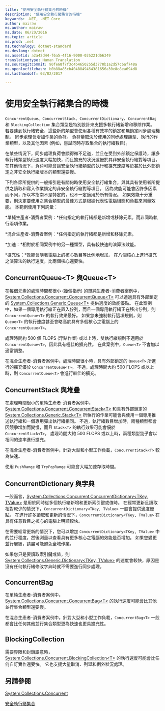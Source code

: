 ```yaml
---
title: "使用安全執行緒集合的時機"
description: "使用安全執行緒集合的時機"
keywords: .NET, .NET Core
author: mairaw
ms.author: mairaw
ms.date: 06/20/2016
ms.topic: article
ms.prod: .net
ms.technology: dotnet-standard
ms.devlang: dotnet
ms.assetid: a2a42d44-f6a5-4f16-9000-026221d66349
translationtype: Human Translation
ms.sourcegitcommit: 90fe68f7f3c4b46502b5d3770b1a2d57c6af748a
ms.openlocfilehash: b0b88a85cb4048849464381656a30e8c8ea694d8
ms.lasthandoff: 03/02/2017

---
```


# <a name="when-to-use-a-thread-safe-collection"></a>使用安全執行緒集合的時機

`ConcurrentQueue`、`ConcurrentStack`、`ConcurrentDictionary`、`ConcurrentBag` 和 `BlockingCollection` 集合類型是特別設計來支援多執行緒新增和移除作業。 若要達到執行緒安全，這些新的類型會使用各種有效率的鎖定和無鎖定同步處理機制。 同步處理會增加作業的負荷。 負荷量取決於使用的同步處理類型、執行的作業類型，以及其他因素 (例如，嘗試同時存取集合的執行緒數目)。

在某些情況下，同步處理負荷會顯得微不足道，並且在受到外部鎖定保護時，讓多執行緒類型執行速度大幅加快，而且擴充的狀況遠優於其非安全執行緒對等項目。 在其他情況下，負荷可能會讓安全執行緒類型的執行和擴充速度等於甚於比外部鎖定之非安全執行緒版本的類型還要慢。

下列各節所提供的一般指引是有關何時使用安全執行緒集合，與其具有使用者所提供之讀取和寫入作業鎖定的非安全執行緒對等項目。 因為效能可能會因許多因素而不同，所以本指南不是特定的，也不一定適用於所有情況。 如果效能十分重要，則決定要使用之集合類型的最佳方式是根據代表性電腦組態和負載來測量效能。 本範例使用下列詞彙：

*單純生產者-消費者案例︰*任何指定的執行緒都是新增或移除元素，而非同時執行兩項作業。

*混合生產者-消費者案例︰*任何指定的執行緒都是新增和移除元素。

*加速︰*相對於相同案例中的另一種類型，具有較快速的演算法效能。

*擴充性：*效能會隨著電腦上的核心數目等比例地增加。 在八個核心上進行擴充之演算法的執行速度，比兩個核心還要快。

## <a name="concurrentqueuelttgt-vs-queuelttgt"></a>ConcurrentQueue&lt;T&gt; 與Queue&lt;T&gt;

在每個元素的處理時間都很小 (幾個指示) 的單純生產者-消費者案例中，[System.Collections.Concurrent.ConcurrentQueue&lt;T&gt;](https://docs.microsoft.com/dotnet/core/api/System.Collections.Concurrent.ConcurrentQueue-1) 可以透過具有外部鎖定的 [System.Collections.Generic.Queue&lt;T&gt;](https://docs.microsoft.com/dotnet/core/api/System.Collections.Generic.Queue-1) 提供適度的效能優點。 在此案例中，如果一個專用執行緒正在置入佇列，而且一個專用執行緒正在移出佇列，則 `ConcurrentQueue<T>` 的執行效果最好。 如果您未強制執行這項規則，則 `Queue<T>` 的執行速度甚至會略高於具有多個核心之電腦上的 `ConcurrentQueue<T>`。 

處理時間約 500 個 FLOPS (浮點作業) 或以上時，雙執行緒規則不適用於 `ConcurrentQueue<T>`，因此具有極佳的擴充性。 在此案例中，`Queue<T>` 不會加以適當調整。

在混合生產者-消費者案例中，處理時間很小時，具有外部鎖定的 `Queue<T>` 所進行的擴充優於 `ConcurrentQueue<T>`。 不過，處理時間大約 500 FLOPS 或以上時，則 `ConcurrentQueue<T>` 會進行較佳的擴充。

## <a name="concurrentstack-vs-stack"></a>ConcurrentStack 與堆疊

在處理時間很小的單純生產者-消費者案例中，[System.Collections.Concurrent.ConcurrentStack&lt;T&gt;](https://docs.microsoft.com/dotnet/core/api/System.Collections.Concurrent.ConcurrentStack-1) 和具有外部鎖定的 [System.Collections.Generic.Stack&lt;T&gt;](https://docs.microsoft.com/dotnet/core/api/System.Collections.Generic.Stack-1) 所執行的作業可能會與使用一個專用推送執行緒和一個專用彈出執行緒相同。 不過，執行緒數目增加時，兩種類型都會因競爭增加而變慢，而且 `Stack<T>` 的執行效果可能會優於 `ConcurrentStack<T>`。 處理時間大約 500 FLOPS 或以上時，兩種類型幾乎會以相同的速率進行擴充。 

在混合生產者-消費者案例中，針對大型和小型工作負載，`ConcurrentStack<T>` 較為快速。

使用 `PushRange` 和 `TryPopRange` 可能會大幅加速存取時間。

## <a name="concurrentdictionary-vs-dictionary"></a>ConcurrentDictionary 與字典

一般而言，[System.Collections.Concurrent.ConcurrentDictionary&lt;TKey, TValue&gt;](https://docs.microsoft.com/dotnet/core/api/System.Collections.Concurrent.ConcurrentDictionary-2) 是用於同時從多個執行緒新增和更新索引鍵或值時。 在經常更新且讀取相對較少的情況下，`ConcurrentDictionary<TKey, TValue>` 一般會提供適度優點。 在進行許多讀取和更新的情況下，`ConcurrentDictionary<TKey, TValue>` 在具有任意數目之核心的電腦上明顯較快。

在需要經常更新的情況下，您可以增加 `ConcurrentDictionary<TKey, TValue>` 中的並行程度，然後測量以查看具有更多核心之電腦的效能是否增加。 如果您變更並行層級，請盡可能避免全域作業。

如果您只是要讀取索引鍵或值，則 [System.Collections.Generic.Dictionary&lt;TKey, TValue&gt;](https://docs.microsoft.com/dotnet/core/api/System.Collections.Generic.Dictionary-2) 的速度會較快，原因是沒有任何執行緒修改字典時就不需要進行同步處理。

## <a name="concurrentbag"></a>ConcurrentBag

在單純生產者-消費者案例中，[System.Collections.Concurrent.ConcurrentBag&lt;T&gt;](https://docs.microsoft.com/dotnet/core/api/System.Collections.Concurrent.ConcurrentBag-1) 的執行速度可能會比其他並行集合類型還要慢。

在混合生產者-消費者案例中，針對大型和小型工作負載，`ConcurrentBag<T>` 一般都會比任何其他並行集合類型更為快速也更具擴充性。

## <a name="blockingcollection"></a>BlockingCollection

需要界限和封鎖語意時，[System.Collections.Concurrent.BlockingCollection&lt;T&gt;](https://docs.microsoft.com/dotnet/core/api/System.Collections.Concurrent.BlockingCollection-1) 的執行速度可能會比任何自訂實作還要快。 它也支援大量取消、列舉和例外狀況處理。

## <a name="see-also"></a>另請參閱

[System.Collections.Concurrent](https://docs.microsoft.com/dotnet/core/api/System.Collections.Concurrent)

[安全執行緒集合](index.md)

